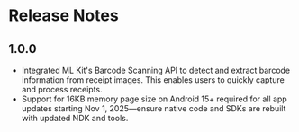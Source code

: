 # Release Notes

## 1.0.0
- Integrated ML Kit's Barcode Scanning API to detect and extract barcode information from receipt images. This enables users to quickly capture and process receipts.
- Support for 16KB memory page size on Android 15+ required for all app updates starting Nov 1, 2025—ensure native code and SDKs are rebuilt with updated NDK and tools.
